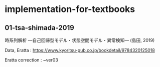 # implementation-for-textbooks

## 01-tsa-shimada-2019

時系列解析 ―自己回帰型モデル・状態空間モデル・異常検知― (島田, 2019)

Data, Eratta : https://www.kyoritsu-pub.co.jp/bookdetail/9784320125018

Eratta correction : ~ver03

